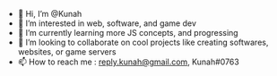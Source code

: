 - 👋 Hi, I’m @Kunah
- 👀 I’m interested in web, software, and game dev
- 🌱 I’m currently learning more JS concepts, and progressing
- 💞️ I’m looking to collaborate on cool projects like creating softwares, websites, or game servers
- 📫 How to reach me : reply.kunah@gmail.com, Kunah#0763

<!---
Kunah/Kunah is a ✨ special ✨ repository because its `README.md` (this file) appears on your GitHub profile.
You can click the Preview link to take a look at your changes.
--->
